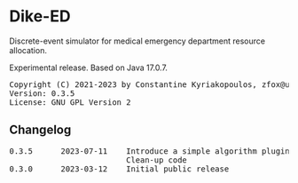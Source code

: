 # Dike-ED
Discrete-event simulator for medical emergency department resource allocation.

Experimental release. Based on Java 17.0.7.

<pre>
Copyright (C) 2021-2023 by Constantine Kyriakopoulos, zfox@users.sourceforge.net
Version: 0.3.5
License: GNU GPL Version 2
</pre>

## Changelog

<pre>
0.3.5      2023-07-11    Introduce a simple algorithm plugin API
                         Clean-up code
0.3.0      2023-03-12    Initial public release
</pre>
